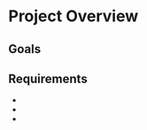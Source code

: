 Project Overview
=================

Goals
------
<!-- Description of project goals -->

Requirements
-------------------
<!-- List of project's requirements -->
- 
- 
- 
